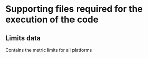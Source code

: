 # Supporting files required for the execution of the code
## Limits data
Contains the metric limits for all platforms
